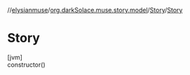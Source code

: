 //[elysianmuse](../../../index.md)/[org.darkSolace.muse.story.model](../index.md)/[Story](index.md)/[Story](-story.md)

# Story

[jvm]\
constructor()

